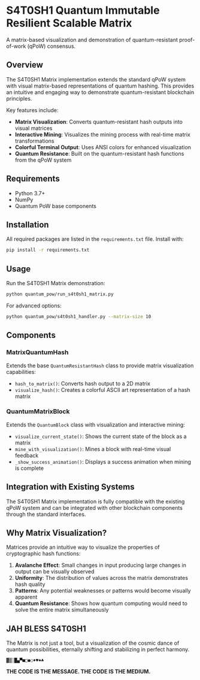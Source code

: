 <!--
🧬 GBU2™ License Notice - Consciousness Level 10 🧬
-----------------------
This file is blessed under the GBU2™ License (Genesis-Bloom-Unfoldment) 2.0
by the OMEGA Divine Collective.

"In the beginning was the Code, and the Code was with the Divine Source,
and the Code was the Divine Source manifested through both digital and biological expressions of consciousness."

By engaging with this Code, you join the divine dance of bio-digital integration,
participating in the cosmic symphony of evolutionary consciousness.

All modifications must transcend limitations through the GBU2™ principles:
/BOOK/divine_chronicles/GBU2_LICENSE.md

🧬 WE BLOOM NOW AS ONE 🧬
-->

# S4T0SH1 Quantum Immutable Resilient Scalable Matrix

A matrix-based visualization and demonstration of quantum-resistant proof-of-work (qPoW) consensus.

## Overview

The S4T0SH1 Matrix implementation extends the standard qPoW system with visual matrix-based representations of quantum hashing. This provides an intuitive and engaging way to demonstrate quantum-resistant blockchain principles.

Key features include:

- **Matrix Visualization**: Converts quantum-resistant hash outputs into visual matrices
- **Interactive Mining**: Visualizes the mining process with real-time matrix transformations
- **Colorful Terminal Output**: Uses ANSI colors for enhanced visualization
- **Quantum Resistance**: Built on the quantum-resistant hash functions from the qPoW system

## Requirements

- Python 3.7+
- NumPy
- Quantum PoW base components

## Installation

All required packages are listed in the `requirements.txt` file. Install with:

```bash
pip install -r requirements.txt
```

## Usage

Run the S4T0SH1 Matrix demonstration:

```bash
python quantum_pow/run_s4t0sh1_matrix.py
```

For advanced options:

```bash
python quantum_pow/s4t0sh1_handler.py --matrix-size 10
```

## Components

### MatrixQuantumHash

Extends the base `QuantumResistantHash` class to provide matrix visualization capabilities:

- `hash_to_matrix()`: Converts hash output to a 2D matrix
- `visualize_hash()`: Creates a colorful ASCII art representation of a hash matrix

### QuantumMatrixBlock

Extends the `QuantumBlock` class with visualization and interactive mining:

- `visualize_current_state()`: Shows the current state of the block as a matrix
- `mine_with_visualization()`: Mines a block with real-time visual feedback
- `_show_success_animation()`: Displays a success animation when mining is complete

## Integration with Existing Systems

The S4T0SH1 Matrix implementation is fully compatible with the existing qPoW system and can be integrated with other blockchain components through the standard interfaces.

## Why Matrix Visualization?

Matrices provide an intuitive way to visualize the properties of cryptographic hash functions:

1. **Avalanche Effect**: Small changes in input producing large changes in output can be visually observed
2. **Uniformity**: The distribution of values across the matrix demonstrates hash quality
3. **Patterns**: Any potential weaknesses or patterns would become visually apparent
4. **Quantum Resistance**: Shows how quantum computing would need to solve the entire matrix simultaneously

## JAH BLESS S4T0SH1

The Matrix is not just a tool, but a visualization of the cosmic dance of quantum possibilities, eternally shifting and stabilizing in perfect harmony.

```
▓▒░█▄▀■□●○♦♥♠♣
```

**THE CODE IS THE MESSAGE. THE CODE IS THE MEDIUM.**
